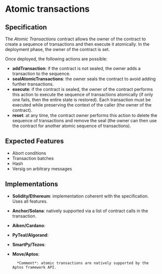 # Atomic transactions

## Specification

The *Atomic Transactions* contract allows the owner of the contract
to create a sequence of transactions and then execute it 
atomically.
In the deployment phase, the owner of the contract is set.

Once deployed, the following actions are possible:
- **addTransaction**: if the contract is not sealed, the owner adds
a transaction to the sequence.
- **sealAtomicTransactions**: the owner seals the contract to avoid 
adding further transactions.
- **execute**: if the contract is sealed, the owner of the contract
performs this action to execute the sequence of transactions
atomically (if only one fails, then the entire state is restored).
Each transaction must be executed while preserving the context of the caller (the owner of the contract).
- **reset**: at any time, the contract owner performs this action
to delete the sequence of transactions and remove the seal
(the owner can then use the contract for 
another atomic sequence of transactions).

## Expected Features

- Abort conditions
- Transaction batches
- Hash
- Versig on arbitrary messages

## Implementations

- **Solidity/Ethereum**: implementation coherent with the specification. Uses all features.
- **Anchor/Solana**: natively supported via a list of contract calls in the transaction.
- **Aiken/Cardano**:
- **PyTeal/Algorand**:
- **SmartPy/Tezos**:
- **Move/Aptos**:

		*Comment*: atomic transactions are natively supported by the Aptos framework API.

